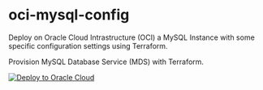 # oci-mysql-config

Deploy on Oracle Cloud Intrastructure (OCI) a MySQL Instance with some specific configuration settings
using Terraform.

Provision MySQL Database Service (MDS) with Terraform.

[![Deploy to Oracle Cloud](https://oci-resourcemanager-plugin.plugins.oci.oraclecloud.com/latest/deploy-to-oracle-cloud.svg)](https://cloud.oracle.com/resourcemanager/stacks/create?zipUrl=https://github.com/khkwon01/oci-mysql-config/archive/refs/tags/mds-provision-2.1.zip)

